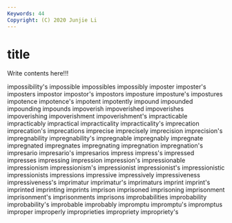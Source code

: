 ```yaml
---
Keywords: 44
Copyright: (C) 2020 Junjie Li
---
```


# title

Write contents here!!!

impossibility's 
impossible 
impossibles 
impossibly 
imposter 
imposter's 
imposters
impostor 
impostor's 
impostors 
imposture 
imposture's 
impostures 
impotence 
impotence's 
impotent 
impotently
impound 
impounded 
impounding 
impounds 
impoverish 
impoverished 
impoverishes 
impoverishing 
impoverishment 
impoverishment's
impracticable 
impracticably 
impractical 
impracticality 
impracticality's 
imprecation 
imprecation's 
imprecations 
imprecise 
imprecisely
imprecision 
imprecision's 
impregnability 
impregnability's 
impregnable 
impregnably 
impregnate 
impregnated 
impregnates 
impregnating
impregnation 
impregnation's 
impresario 
impresario's 
impresarios 
impress 
impress's 
impressed 
impresses 
impressing
impression 
impression's 
impressionable 
impressionism 
impressionism's 
impressionist 
impressionist's 
impressionistic 
impressionists 
impressions
impressive 
impressively 
impressiveness 
impressiveness's 
imprimatur 
imprimatur's 
imprimaturs 
imprint 
imprint's 
imprinted
imprinting 
imprints 
imprison 
imprisoned 
imprisoning 
imprisonment 
imprisonment's 
imprisonments 
imprisons 
improbabilities
improbability 
improbability's 
improbable 
improbably 
impromptu 
impromptu's 
impromptus 
improper 
improperly 
improprieties
impropriety 
impropriety's 
